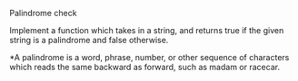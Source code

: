 Palindrome check

Implement a function which takes in a string, and returns true if the given string is a palindrome and false otherwise.

*A palindrome is a word, phrase, number, or other sequence of characters which reads the same backward as forward, such as madam or racecar.